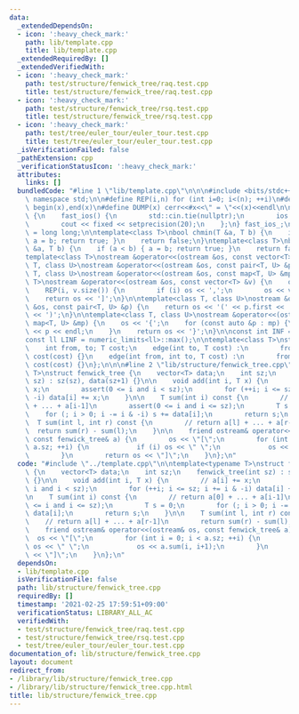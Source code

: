 ```yaml
---
data:
  _extendedDependsOn:
  - icon: ':heavy_check_mark:'
    path: lib/template.cpp
    title: lib/template.cpp
  _extendedRequiredBy: []
  _extendedVerifiedWith:
  - icon: ':heavy_check_mark:'
    path: test/structure/fenwick_tree/raq.test.cpp
    title: test/structure/fenwick_tree/raq.test.cpp
  - icon: ':heavy_check_mark:'
    path: test/structure/fenwick_tree/rsq.test.cpp
    title: test/structure/fenwick_tree/rsq.test.cpp
  - icon: ':heavy_check_mark:'
    path: test/tree/euler_tour/euler_tour.test.cpp
    title: test/tree/euler_tour/euler_tour.test.cpp
  _isVerificationFailed: false
  _pathExtension: cpp
  _verificationStatusIcon: ':heavy_check_mark:'
  attributes:
    links: []
  bundledCode: "#line 1 \"lib/template.cpp\"\n\n\n#include <bits/stdc++.h>\nusing\
    \ namespace std;\n\n#define REP(i,n) for (int i=0; i<(n); ++i)\n#define ALL(x)\
    \ begin(x),end(x)\n#define DUMP(x) cerr<<#x<<\" = \"<<(x)<<endl\n\nstruct fast_ios\
    \ {\n    fast_ios() {\n        std::cin.tie(nullptr);\n        ios::sync_with_stdio(false);\n\
    \        cout << fixed << setprecision(20);\n    };\n} fast_ios_;\n\nusing ll\
    \ = long long;\n\ntemplate<class T>\nbool chmin(T &a, T b) {\n    if (a > b) {\
    \ a = b; return true; }\n    return false;\n}\ntemplate<class T>\nbool chmax(T\
    \ &a, T b) {\n    if (a < b) { a = b; return true; }\n    return false;\n}\n\n\
    template<class T>\nostream &operator<<(ostream &os, const vector<T> &v);\ntemplate<class\
    \ T, class U>\nostream &operator<<(ostream &os, const pair<T, U> &p);\ntemplate<class\
    \ T, class U>\nostream &operator<<(ostream &os, const map<T, U> &mp);\n\ntemplate<class\
    \ T>\nostream &operator<<(ostream &os, const vector<T> &v) {\n    os << '[';\n\
    \    REP(i, v.size()) {\n        if (i) os << ',';\n        os << v[i];\n    }\n\
    \    return os << ']';\n}\n\ntemplate<class T, class U>\nostream &operator<<(ostream\
    \ &os, const pair<T, U> &p) {\n    return os << '(' << p.first << ' ' << p.second\
    \ << ')';\n}\n\ntemplate<class T, class U>\nostream &operator<<(ostream &os, const\
    \ map<T, U> &mp) {\n    os << '{';\n    for (const auto &p : mp) {\n        os\
    \ << p << endl;\n    }\n    return os << '}';\n}\n\nconst int INF = numeric_limits<int>::max();\n\
    const ll LINF = numeric_limits<ll>::max();\n\ntemplate<class T>\nstruct edge {\n\
    \    int from, to; T cost;\n    edge(int to, T cost) :\n        from(-1), to(to),\
    \ cost(cost) {}\n    edge(int from, int to, T cost) :\n        from(from), to(to),\
    \ cost(cost) {}\n};\n\n\n#line 2 \"lib/structure/fenwick_tree.cpp\"\n\ntemplate<typename\
    \ T>\nstruct fenwick_tree {\n    vector<T> data;\n    int sz;\n    fenwick_tree(int\
    \ sz) : sz(sz), data(sz+1) {}\n\n    void add(int i, T x) {\n        // a[i] +=\
    \ x;\n        assert(0 <= i and i < sz);\n        for (++i; i <= sz; i += i &\
    \ -i) data[i] += x;\n    }\n\n    T sum(int i) const {\n        // return a[0]\
    \ + ... + a[i-1]\n        assert(0 <= i and i <= sz);\n        T s = 0;\n    \
    \    for (; i > 0; i -= i & -i) s += data[i];\n        return s;\n    }\n\n  \
    \  T sum(int l, int r) const {\n        // return a[l] + ... + a[r-1]\n      \
    \  return sum(r) - sum(l);\n    }\n\n    friend ostream& operator<<(ostream& os,\
    \ const fenwick_tree& a) {\n        os << \"[\";\n        for (int i = 0; i <\
    \ a.sz; ++i) {\n            if (i) os << \" \";\n            os << a.sum(i, i+1);\n\
    \        }\n        return os << \"]\";\n    }\n};\n"
  code: "#include \"../template.cpp\"\n\ntemplate<typename T>\nstruct fenwick_tree\
    \ {\n    vector<T> data;\n    int sz;\n    fenwick_tree(int sz) : sz(sz), data(sz+1)\
    \ {}\n\n    void add(int i, T x) {\n        // a[i] += x;\n        assert(0 <=\
    \ i and i < sz);\n        for (++i; i <= sz; i += i & -i) data[i] += x;\n    }\n\
    \n    T sum(int i) const {\n        // return a[0] + ... + a[i-1]\n        assert(0\
    \ <= i and i <= sz);\n        T s = 0;\n        for (; i > 0; i -= i & -i) s +=\
    \ data[i];\n        return s;\n    }\n\n    T sum(int l, int r) const {\n    \
    \    // return a[l] + ... + a[r-1]\n        return sum(r) - sum(l);\n    }\n\n\
    \    friend ostream& operator<<(ostream& os, const fenwick_tree& a) {\n      \
    \  os << \"[\";\n        for (int i = 0; i < a.sz; ++i) {\n            if (i)\
    \ os << \" \";\n            os << a.sum(i, i+1);\n        }\n        return os\
    \ << \"]\";\n    }\n};\n"
  dependsOn:
  - lib/template.cpp
  isVerificationFile: false
  path: lib/structure/fenwick_tree.cpp
  requiredBy: []
  timestamp: '2021-02-25 17:59:51+09:00'
  verificationStatus: LIBRARY_ALL_AC
  verifiedWith:
  - test/structure/fenwick_tree/raq.test.cpp
  - test/structure/fenwick_tree/rsq.test.cpp
  - test/tree/euler_tour/euler_tour.test.cpp
documentation_of: lib/structure/fenwick_tree.cpp
layout: document
redirect_from:
- /library/lib/structure/fenwick_tree.cpp
- /library/lib/structure/fenwick_tree.cpp.html
title: lib/structure/fenwick_tree.cpp
---
```

